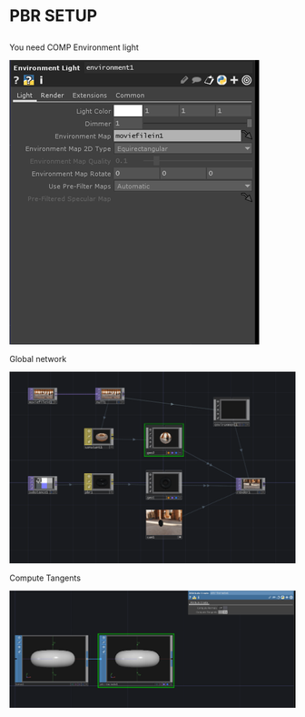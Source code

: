 # PBR SETUP

## 
You need COMP Environment light 

![capture](environment.PNG)

Global network

![capture](Capture.PNG)

Compute Tangents

![capture](settings_attribcreate.PNG)